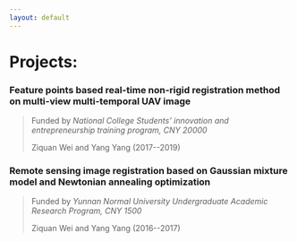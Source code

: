 ```yaml
---
layout: default
---
```


# Projects:

### Feature points based real-time non-rigid registration method on multi-view multi-temporal UAV image

> Funded by _National College Students’ innovation and entrepreneurship training program, CNY 20000_
> 
> Ziquan Wei and Yang Yang (2017--2019)

### Remote sensing image registration based on Gaussian mixture model and Newtonian annealing optimization

> Funded by _Yunnan Normal University Undergraduate Academic Research Program, CNY 1500_
> 
> Ziquan Wei and Yang Yang (2016--2017)

